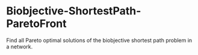 # Biobjective-ShortestPath-ParetoFront
Find all Pareto optimal solutions of the biobjective shortest path problem in a network.
